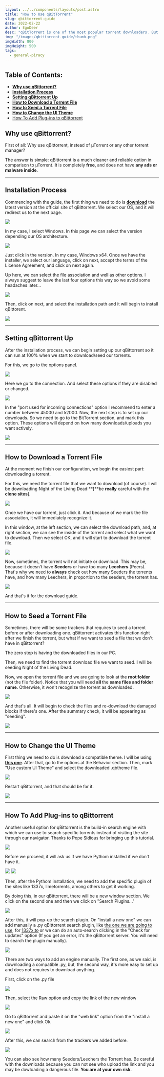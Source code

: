 ```yaml
---
layout: ../../components/layouts/post.astro
title: "How to Use qBitTorrent"
slug: qbittorrent-guide
date: 2022-02-22
author: EgoDeer
desc: "qBitTorrent is one of the most popular torrent downloaders. But how do you use it properly?"
img: "/images/qbittorrent-guide/thumb.png"
imgWidth: 800
imgHeight: 500
tags:
  - general-piracy
---
```


## Table of Contents:
- [**Why use qBittorrent?**](#why-use-qbittorrent)
- [**Installation Process**](#installation-process)
- [**Setting qBittorrent Up**](#setting-qbittorrent-up)
- [**How to Download a Torrent File**](#how-to-download-a-torrent-file)
- [**How to Seed a Torrent File**](#how-to-seed-a-torrent-file)
- [**How to Change the UI Theme**](#how-to-change-the-ui-theme)
- [How To Add Plug-ins to qBittorrent](#how-to-add-plug-ins-to-qbittorrent)

## Why use qBittorrent?

First of all: Why use qBittorrent, instead of µTorrent or any other torrent manager?

The answer is simple: qBittorrent is a much cleaner and reliable option in comparison to µTorrent. It is completely **free**, and does not have **any ads or malware inside**.

---

## Installation Process

Commencing with the guide, the first thing we need to do is [**download**](https://www.qbittorrent.org/download.php) the latest version at the official site of qBittorrent. We select our OS, and it will redirect us to the next page.

![](/images/qbittorrent-guide/downloadqb-1.png)

In my case, I select Windows.
In this page we can select the version depending our OS architecture.

![](/images/qbittorrent-guide/Downloadqb-2.png)

Just click in the version. In my case, Windows x64.
Once we have the installer, we select our language, click on next, accept the terms of the License Agreement, and click on next again.

Up here, we can select the file association and well as other options. I always suggest to leave the last four options this way so we avoid some headaches later...

![](/images/qbittorrent-guide/image-9.png)

Then, click on next, and select the installation path and it will begin to install qBittorent.

![](/images/qbittorrent-guide/image-10.png)

---

## Setting qBittorrent Up

After the installation process, we can begin setting up our qBittorrent so it can run at 100% when we start to download/seed our torrents.

For this, we go to the options panel.

![](/images/qbittorrent-guide/qBittorrentUI.png)

Here we go to the connection. And select these options if they are disabled or changed.

![](/images/qbittorrent-guide/qBittorrent-Options.png)

In the "port used for incoming connections" option I recommend to enter a number between 45000 and 52000.
Now, the next step is to set up our downloads. So we need to go to the BitTorrent section, and mark this option. These options will depend on how many downloads/uploads you want actively.

![](/images/qbittorrent-guide/qBittorrent-Options-2.png)

---

## How to Download a Torrent File

At the moment we finish our configuration, we begin the easiest part: downloading a torrent.

For this, we need the torrent file that we want to download (of course). I will be downloading Night of the Living Dead **[**be **really** careful with the **clone sites**].

![](/images/qbittorrent-guide/qBittorrent-Download-1.png)

Once we have our torrent, just click it. And because of we mark the file association, it will immediately recognize it.

In this window, at the left section, we can select the download path, and, at right section, we can see the inside of the torrent and select what we want to download. Then we select OK, and it will start to download the torrent file.

![](/images/qbittorrent-guide/qBittorrent-Download-2-1.png)

Now, sometimes, the torrent will not initiate or download. This may be, because it doesn't have **Seeders** or have too many **Leechers** (Peers). That's why we need to **always** check out how many Seeders the torrents have, and how many Leechers, in proportion to the seeders, the torrent has.

![](/images/qbittorrent-guide/qBittorrent-Download-3.png)

And that's it for the download guide.

---

## How to Seed a Torrent File

Sometimes, there will be some trackers that requires to seed a torrent before or after downloading one. qBittorrent activates this function right after we finish the torrent, but what if we want to seed a file that we don't have in qBittorrent?

The zero step is having the downloaded files in our PC.

Then, we need to find the torrent download file we want to seed. I will be seeding Night of the Living Dead.

Now, we open the torrent file and we are going to look at the **root folder** (not the file folder). Notice that you will need **all** the **same files and folder name**. Otherwise, it won't recognize the torrent as downloaded.

![](/images/qbittorrent-guide/qBittorrent-seed-1.png)

And that's all. It will begin to check the files and re-download the damaged blocks if there's one. After the summary check, it will be appearing as "seeding".

![](/images/qbittorrent-guide/qBittorrent-seed-2.png)

---

## How to Change the UI Theme

First thing we need to do is download a compatible theme. I will be using [**this one**](https://github.com/jagannatharjun/qbt-theme). After that, go to the options at the Behavior section. Then, mark "Use custom UI Theme" and select the downloaded .qbtheme file.

![](/images/qbittorrent-guide/qBittorrent-theme.png)

Restart qBittorrent, and that should be for it.

![](/images/qbittorrent-guide/image-19.png)

---

## How To Add Plug-ins to qBittorrent

Another useful option for qBittorrent is the build-in search engine with which we can use to search specific torrents instead of visiting the site through our navigator. Thanks to Pope Sidious for bringing up this tutorial.

![](/images/qbittorrent-guide/qBittorrent-plugin.png)

Before we proceed, it will ask us if we have Pythom installed if we don't have it.

![](/images/qbittorrent-guide/qBittorrent-plugin-2.png)
![](/images/qbittorrent-guide/image-34.png)

Then, after the Pythom installation, we need to add the specific plugin of the sites like 1337x, limetorrents, among others to get it working.

By doing this, in our qBittorrent, there will be a new window section. We click on the second one and then we click on "Search Plugins..."

![](/images/qbittorrent-guide/qBittorrent-plugin-3.png)

After this, it will pop-up the search plugin. On "install a new one" we can add manually a .py qBittorrent search plugin, like [the one we are going to use](https://github.com/v1k45/1337x-qBittorrent-search-plugin), for [1337x.to](https://1337x.to/) or we can do an auto-search clicking in the "Check for updates" option (If you get an error, it's the qBittorrent server. You will need to search the plugin manually).

![](/images/qbittorrent-guide/qBittorrent-plugin-4.png)

There are two ways to add an engine manually. The first one, as we said, is downloading a compatible .py, but, the second way, it's more easy to set up and does not requires to download anything.

First, click on the .py file

![](/images/qbittorrent-guide/qBittorrent-plugin-5.png)

Then, select the Raw option and copy the link of the new window

![](/images/qbittorrent-guide/qBittorrent-plugin-6.png)

Go to qBittorrent and paste it on the "web link" option from the "install a new one" and click Ok.

![](/images/qbittorrent-guide/image-1.png)

After this, we can search from the trackers we added before.

![](/images/qbittorrent-guide/image-3.png)

You can also see how many Seeders/Leechers the Torrent has.
Be careful with the downloads because you can not see who upload the link and you may be dowloading a dangerous file. **You are at your own risk**.